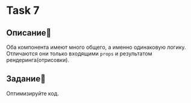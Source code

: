 # Task 7

## Описание📌

Оба компонента имеют много общего, а именно одинаковую логику.    
Отличаются они только входящими `props` и результатом рендеринга(отрисовки).     

## Задание📝

Оптимизируйте код.
